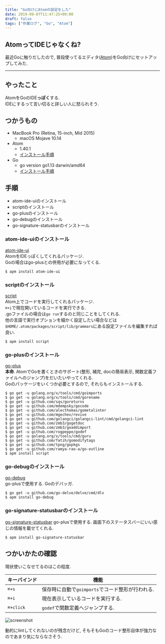 ```yaml
---
title: "Go向けにAtomの設定をした"
date: 2019-09-07T11:47:25+09:00
draft: false
tags: ["作業ログ", "Go", "Atom"]
---
```


## AtomってIDEじゃなくね?  
最近Goに触りだしたので, 普段使ってるエディタ([Atom](https://atom.io/))をGo向けにセットアップしてみた.  

<!--more-->
---

## やったこと
AtomをGoのIDE**っぽく**する.  
IDEにするって言い切ると詳しい人に怒られそう.  

## つかうもの
- MacBook Pro (Retina, 15-inch, Mid 2015)
    - macOS Mojave 10.14
- Atom
    - 1.40.1
    - [インストール手順](https://github.com/uzimihsr/setup/blob/master/atom.md)
- Go
    - go version go1.13 darwin/amd64
    - [インストール手順](https://github.com/uzimihsr/setup/blob/master/go.md)

## 手順
- atom-ide-uiのインストール
- scriptのインストール
- go-plusのインストール
- go-debugのインストール
- go-signature-statusbarのインストール

### atom-ide-uiのインストール
[atom-ide-ui](https://atom.io/packages/atom-ide-ui)  
AtomをIDEっぽくしてくれるパッケージ.  
Goの場合はgo-plusとの併用が必要になってくる.  
```
$ apm install atom-ide-ui
```

### scriptのインストール
[script](https://atom.io/packages/script)  
Atom上でコードを実行してくれるパッケージ.  
`⌘+i`で現在開いているコードを実行できる.  
.goファイルの場合は`go run`するのと同じことをしてくれる.  
他の言語で実行オプションを細かく設定したい場合などは`$HOME/.atom/packages/script/lib/grammars`にある設定ファイルを編集すれば良い.  
```
$ apm install script
```

### go-plusのインストール
[go-plus](https://atom.io/packages/go-plus)  
**本命**. AtomでGoを書くときのサポート(整形, 補完, docの簡易表示, 関数定義ファイルへのジャンプ)をだいたいやってくれる.  
Goのパッケージをいくつか必要とするので, それらもインストールする.  
```
$ go get -u golang.org/x/tools/cmd/goimports
$ go get -u golang.org/x/tools/cmd/gorename
$ go get -u github.com/sqs/goreturns
$ go get -u github.com/mdempsky/gocode
$ go get -u github.com/alecthomas/gometalinter
$ go get -u github.com/mgechev/revive
$ go get -u github.com/golangci/golangci-lint/cmd/golangci-lint
$ go get -u github.com/zmb3/gogetdoc
$ go get -u github.com/zmb3/goaddimport
$ go get -u github.com/rogpeppe/godef
$ go get -u golang.org/x/tools/cmd/guru
$ go get -u github.com/fatih/gomodifytags
$ go get -u github.com/tpng/gopkgs
$ go get -u github.com/ramya-rao-a/go-outline
$ apm install script
```

### go-debugのインストール
[go-debug](https://atom.io/packages/go-debug)  
go-plusで使用する. Goのデバッガ.  
```
$ go get -u github.com/go-delve/delve/cmd/dlv
$ apm install go-debug
```

### go-signature-statusbarのインストール
[go-signature-statusbar](https://atom.io/packages/go-signature-statusbar)
go-plusで使用する. 画面下のステータスバーにいい感じの情報を載せてくれる.  
```
$ apm install go-signature-statusbar
```

## つかいかたの確認
現状使いこなせてるのはこの程度.  

|キーバインド|機能|
|---|---|
|`⌘+s`|保存時に自動で`goimports`でコード整形が行われる.|
|`⌘+i`|現在表示しているコードを実行する.|
|`⌘+click`|`godef`で関数定義へジャンプする.|

![screenshot](/images/2019-09-07-screenshot.png)

動的にlintしてくれないのが残念だけど, そもそもGoのコード整形自体が強力なのであまり気にならなさそう.
